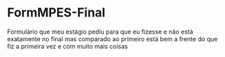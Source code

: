 # FormMPES-Final
Formulário que meu estágio pediu para que eu fizesse e não está exatamente no final mas comparado ao primeiro está bem a frente do que fiz a primeira vez e com muito mais coisas
